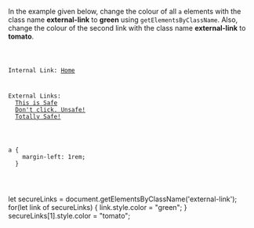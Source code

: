 In the example given below,
change the colour of all `a`
elements with the class name
**external-link** to
**green** using
`getElementsByClassName`. Also, change the
colour of the second link with the
class name **external-link** to **tomato**.

<Editor lang="javascript" type="exercise">
<code>
<panel lang="html">
<p>Internal Link: <a href="#">Home</a></p>
<p>External Links:
  <a href="#" class="external-link">This is Safe</a>
  <a href="#" class="external-link">Don't click. Unsafe!</a>
  <a href="#" class="external-link">Totally Safe!</a>
</p>
</panel>
<panel lang="css">
a {
    margin-left: 1rem;
  }
</panel>
<panel lang="javascript">

</panel>
</code>

<solution>
let secureLinks = document.getElementsByClassName('external-link');
for(let link of secureLinks) {
  link.style.color = "green";
}
secureLinks[1].style.color = "tomato";
</solution>
</Editor>